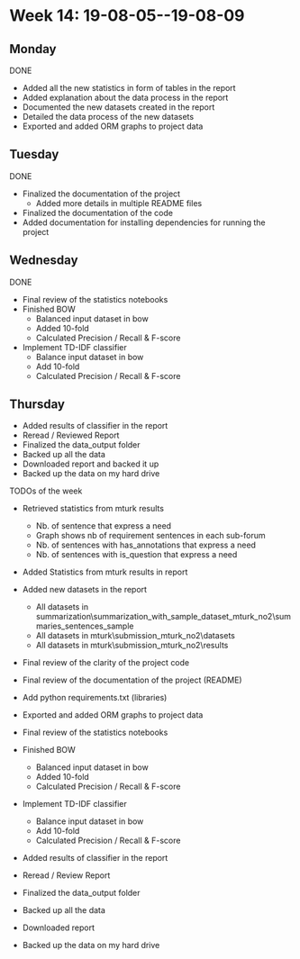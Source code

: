# Week 14: 19-08-05--19-08-09

## Monday

DONE

- Added all the new statistics in form of tables in the report
- Added explanation about the data process in the report
- Documented the new datasets created in the report
- Detailed the data process of the new datasets
- Exported and added ORM graphs to project data

## Tuesday

DONE 

- Finalized the documentation of the project 
  - Added more details in multiple README files
- Finalized the documentation of the code
- Added documentation for installing dependencies for running the project

## Wednesday

DONE 

- Final review of the statistics notebooks
- Finished BOW
  - Balanced input dataset in bow
  - Added 10-fold
  - Calculated Precision / Recall & F-score
- Implement TD-IDF classifier 
  - Balance input dataset in bow
  - Add 10-fold
  - Calculated Precision / Recall & F-score

## Thursday

- Added results of classifier in the report 
- Reread / Reviewed Report
- Finalized the data_output folder
- Backed up all the data 
- Downloaded report and backed it up 
- Backed up the data on my hard drive 

TODOs of the week

- Retrieved statistics from mturk results
  - Nb. of sentence that express a need 
  - Graph shows nb of requirement sentences in each sub-forum 
  - Nb. of sentences with has_annotations that express a need 
  - Nb. of sentences with is_question that express a need
- Added Statistics from mturk results in report  
- Added new datasets in the report 
  - All datasets in summarization\summarization_with_sample_dataset_mturk_no2\summaries_sentences_sample
  - All datasets in mturk\submission_mturk_no2\datasets
  - All datasets in mturk\submission_mturk_no2\results
- Final review of the clarity of the project code 
- Final review of the documentation of the project (README)
- Add python requirements.txt (libraries)
- Exported and added ORM graphs to project data

- Final review of the statistics notebooks
- Finished BOW
  - Balanced input dataset in bow
  - Added 10-fold
  - Calculated Precision / Recall & F-score
- Implement TD-IDF classifier 
  - Balance input dataset in bow
  - Add 10-fold
  - Calculated Precision / Recall & F-score
- Added results of classifier in the report 
- Reread / Review Report
- Finalized the data_output folder
- Backed up all the data 
- Downloaded report
- Backed up the data on my hard drive 
